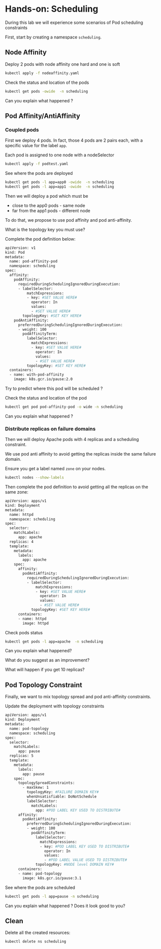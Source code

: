 # Hands-on: Scheduling

During this lab we will experience some scenarios of Pod scheduling constraints

First, start by creating a namespace `scheduling`.
## Node Affinity

Deploy 2 pods with node affinity one hard and one is soft
```sh
kubectl apply -f nodeaffinity.yaml
```

Check the status and location of the pods

```sh
kubectl get pods -owide  -n scheduling
```

Can you explain what happened ?


## Pod Affinity/AntiAffinity 

### Coupled pods

First we deploy 4 pods. In fact, those 4 pods are  2 pairs each, with a specific value for the label `app`.

Each pod is assigned to one node with a nodeSelector
```sh
kubectl apply -f podtest.yaml
```

See where the pods are deployed
```sh
kubectl get pods -l app=app0 -owide  -n scheduling
kubectl get pods -l app=app1 -owide  -n scheduling
```

Then we will deploy a pod which must be 
* close to the app0 pods - same node
* far from the app1 pods - different node

To do that, we propose to use pod affinity and pod anti-affinity.

What is the topology key you must use?

Complete the pod definition below:
```sh
apiVersion: v1
kind: Pod
metadata:
  name: pod-affinity-pod
  namespace: scheduling
spec:
  affinity:
    podAffinity:
      requiredDuringSchedulingIgnoredDuringExecution:
      - labelSelector:
          matchExpressions:
          - key: #SET VALUE HERE#
            operator: In
            values:
            - #SET VALUE HERE#
        topologyKey: #SET KEY HERE#
    podAntiAffinity:
      preferredDuringSchedulingIgnoredDuringExecution:
      - weight: 100
        podAffinityTerm:
          labelSelector:
            matchExpressions:
            - key: #SET VALUE HERE#
              operator: In
              values:
              - #SET VALUE HERE#
          topologyKey: #SET KEY HERE#
  containers:
  - name: with-pod-affinity
    image: k8s.gcr.io/pause:2.0
```

Try to predict where this pod will be scheduled ?

Check the status and location of the pod

```sh
kubectl get pod pod-affinity-pod -o wide -n scheduling
```

Can you explain what happened ?

### Distribute replicas on failure domains

Then we will deploy Apache pods with 4 replicas and a scheduling constraint.

We use pod anti affinity to avoid getting the replicas inside the same failure domain.

Ensure you get a label named `zone` on your nodes.
```sh
kubectl nodes --show-labels
```

Then complete the pod definition to avoid getting all the replicas on the same zone:
```sh
apiVersion: apps/v1
kind: Deployment
metadata:
  name: httpd
  namespace: scheduling
spec:
  selector:
    matchLabels:
      app: apache
  replicas: 4
  template:
    metadata:
      labels:
        app: apache
    spec:
      affinity:
        podAntiAffinity:
          requiredDuringSchedulingIgnoredDuringExecution:
          - labelSelector:
              matchExpressions:
              - key: #SET VALUE HERE#
                operator: In
                values:
                - #SET VALUE HERE#
            topologyKey: #SET KEY HERE#
      containers:
      - name: httpd
        image: httpd
```
Check pods status

```sh
kubectl get pods -l app=apache  -n scheduling
```
Can you explain what happened?

What do you suggest as an improvement?

What will happen if you get 10 replicas?

## Pod Topology Constraint

Finally, we want to mix topology spread and pod anti-affinity constraints.

Update the deployment with topology constraints 

```sh
apiVersion: apps/v1
kind: Deployment
metadata:
  name: pod-topology
  namespace: scheduling
spec:
  selector:
    matchLabels:
      app: pause
  replicas: 5
  template:
    metadata:
      labels:
        app: pause
    spec:
      topologySpreadConstraints:
        - maxSkew: 1
          topologyKey: #FAILURE DOMAIN KEY#
          whenUnsatisfiable: DoNotSchedule
          labelSelector:
            matchLabels:
              app: #POD LABEL KEY USED TO DISTRIBUTE#      
      affinity:
        podAntiAffinity:
          preferredDuringSchedulingIgnoredDuringExecution:
          - weight: 100
            podAffinityTerm:
              labelSelector:
                matchExpressions:
                - key: #POD LABEL KEY USED TO DISTRIBUTE#      
                  operator: In
                  values:
                  - #POD LABEL VALUE USED TO DISTRIBUTE#      
              topologyKey: #NODE level DOMAIN KEY#
      containers:
      - name: pod-topology
        image: k8s.gcr.io/pause:3.1
```


See where the pods are scheduled
```sh
kubectl get pods -l app=pause -n scheduling
```

Can you explain what happened ?
Does it look good to you?

## Clean

Delete all the created resources:
```sh
kubectl delete ns scheduling
```